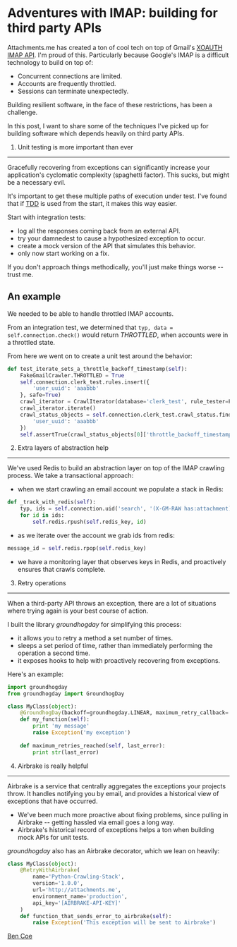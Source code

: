 Adventures with IMAP: building for third party APIs
=========================

Attachments.me has created a ton of cool tech on top of Gmail's [XOAUTH IMAP API](http://googlecode.blogspot.com/2010/03/oauth-access-to-imapsmtp-in-gmail.html). I'm proud of this. Particularly because Google's IMAP is a difficult technology to build on top of:

* Concurrent connections are limited.
* Accounts are frequently throttled.
* Sessions can terminate unexpectedly.

Building resilient software, in the face of these restrictions, has been a challenge.

In this post, I want to share some of the techniques I've picked up for building software which depends heavily on third party APIs.

1. Unit testing is more important than ever
--------------------------------------------

Gracefully recovering from exceptions can significantly increase your application's cyclomatic complexity (spaghetti factor). This sucks, but might be a necessary evil.

It's important to get these multiple paths of execution under test. I've found that if [TDD](http://en.wikipedia.org/wiki/Test-driven_development) is used from the start, it makes this way easier.

Start with integration tests:

* log all the responses coming back from an external API.
* try your damnedest to cause a hypothesized exception to occur.
* create a mock version of the API that simulates this behavior.
* only now start working on a fix.

If you don't approach things methodically, you'll just make things worse -- trust me.

An example
----------
We needed to be able to handle throttled IMAP accounts.

From an integration test, we determined that ```typ, data = self.connection.check()``` would return _THROTTLED_, when accounts were in a throttled state.

From here we went on to create a unit test around the behavior:

```python
def test_iterate_sets_a_throttle_backoff_timestamp(self):
    FakeGmailCrawler.THROTTLED = True
    self.connection.clerk_test.rules.insert({
        'user_uuid': 'aaabbb'
    }, safe=True)
    crawl_iterator = CrawlIterator(database='clerk_test', rule_tester=FakeRuleTester, crawler_map={'gmail_oauth': FakeGmailCrawler, 'g_apps_oauth': FakeGmailCrawler}, client_id=0, client_count=1)
    crawl_iterator.iterate()
    crawl_status_objects = self.connection.clerk_test.crawl_status.find({
        'user_uuid': 'aaabbb'
    })
    self.assertTrue(crawl_status_objects[0]['throttle_backoff_timestamp'] > 1330636773)
```

2. Extra layers of abstraction help
-----------------------------------

We've used Redis to build an abstraction layer on top of the IMAP crawling process. We take a transactional approach:

* when we start crawling an email account we populate a stack in Redis:

```python
def _track_with_redis(self):
	typ, ids = self.connection.uid('search', '(X-GM-RAW has:attachment)')
	for id in ids:
		self.redis.rpush(self.redis_key, id)
```

* as we iterate over the account we grab ids from redis:

```python
message_id = self.redis.rpop(self.redis_key)
```

* we have a monitoring layer that observes keys in Redis, and proactively ensures that crawls complete.

3. Retry operations
---------------------------------------

When a third-party API throws an exception, there are a lot of situations where trying again is your best course of action.

I built the library _groundhogday_ for simplifying this process:

* it allows you to retry a method a set number of times.
* sleeps a set period of time, rather than immediately performing the operation a second time.
* it exposes hooks to help with proactively recovering from exceptions.

Here's an example:

```python
import groundhogday
from groundhogday import GroundhogDay

class MyClass(object):
	@GroundhogDay(backoff=groundhogday.LINEAR, maximum_retry_callback='maximum_retries_reached')
	def my_function(self):
		print 'my message'
		raise Exception('my exception')
	
	def maximum_retries_reached(self, last_error):
		print str(last_error)
```

4. Airbrake is really helpful
----------------------------

Airbrake is a service that centrally aggregates the exceptions your projects throw. It handles notifying you by email, and provides a historical view of exceptions that have occurred.

* We've been much more proactive about fixing problems, since pulling in Airbrake -- getting hassled via email goes a long way.
* Airbrake's historical record of exceptions helps a ton when building mock APIs for unit tests.

_groundhogday_ also has an Airbrake decorator, which we lean on heavily:

```python
class MyClass(object):
	@RetryWithAirbrake(
		name='Python-Crawling-Stack',
		version='1.0.0',
		url='http://attachments.me',
		environment_name='production',
		api_key='[AIRBRAKE-API-KEY]'
	)
	def function_that_sends_error_to_airbrake(self):
		raise Exception('This exception will be sent to Airbrake')
```

[Ben Coe](http://twitter.com/#/benjamincoe)